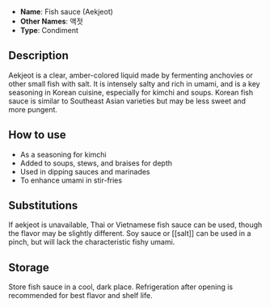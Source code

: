 - **Name**: Fish sauce (Aekjeot)
- **Other Names**: 액젓
- **Type**: Condiment

## Description

Aekjeot is a clear, amber-colored liquid made by fermenting anchovies or other small fish with salt. It is intensely salty and rich in umami, and is a key seasoning in Korean cuisine, especially for kimchi and soups. Korean fish sauce is similar to Southeast Asian varieties but may be less sweet and more pungent.

## How to use

- As a seasoning for kimchi
- Added to soups, stews, and braises for depth
- Used in dipping sauces and marinades
- To enhance umami in stir-fries

## Substitutions

If aekjeot is unavailable, Thai or Vietnamese fish sauce can be used, though the flavor may be slightly different. Soy sauce or [[salt]] can be used in a pinch, but will lack the characteristic fishy umami.

## Storage

Store fish sauce in a cool, dark place. Refrigeration after opening is recommended for best flavor and shelf life. 